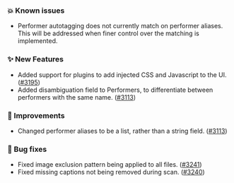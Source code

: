 ### 💥 Known issues
* Performer autotagging does not currently match on performer aliases. This will be addressed when finer control over the matching is implemented.

### ✨ New Features
* Added support for plugins to add injected CSS and Javascript to the UI. ([#3195](https://github.com/stashapp/stash/pull/3195))
* Added disambiguation field to Performers, to differentiate between performers with the same name. ([#3113](https://github.com/stashapp/stash/pull/3113))

### 🎨 Improvements
* Changed performer aliases to be a list, rather than a string field. ([#3113](https://github.com/stashapp/stash/pull/3113))

### 🐛 Bug fixes
* Fixed image exclusion pattern being applied to all files. ([#3241](https://github.com/stashapp/stash/pull/3241))
* Fixed missing captions not being removed during scan. ([#3240](https://github.com/stashapp/stash/pull/3240))